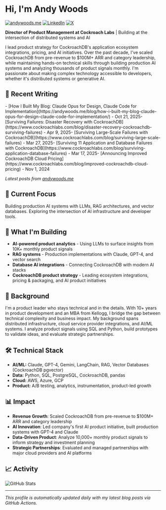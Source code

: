 # Hi, I'm Andy Woods

[![andywoods.me](https://img.shields.io/badge/andywoods.me-CC5500?style=flat&logo=astro&logoColor=white)](https://andywoods.me)
[![LinkedIn](https://img.shields.io/badge/LinkedIn-0A66C2?style=flat&logo=linkedin&logoColor=white)](https://www.linkedin.com/in/andrewscottwoods/)
[![X](https://img.shields.io/badge/X-000000?style=flat&logo=x&logoColor=white)](https://twitter.com/awoods187)

**Director of Product Management at Cockroach Labs** | Building at the intersection of distributed systems and AI

I lead product strategy for CockroachDB's application ecosystem integrations, pricing, and AI initiatives. Over the past decade, I've scaled CockroachDB from pre-revenue to $100M+ ARR and category leadership, while maintaining hands-on technical skills through building production AI systems and analyzing thousands of product signals monthly. I'm passionate about making complex technology accessible to developers, whether it's distributed systems or generative AI.

## 📝 Recent Writing

<!-- BLOG-POST-LIST:START -->- [How I Built My Blog: Claude Opus for Design, Claude Code for Implementation](https://andywoods.me/blog/how-i-built-my-blog-claude-opus-for-design-claude-code-for-implementation/) - Oct 21, 2025- [Surviving Failures: Disaster Recovery with CockroachDB](https://www.cockroachlabs.com/blog/disaster-recovery-cockroachdb-surviving-failures) - Apr 9, 2025- [Surviving Large-Scale Failures with CockroachDB](https://www.cockroachlabs.com/blog/surviving-large-scale-failures) - Mar 27, 2025- [Surviving 11 Application and Database Failures with CockroachDB](https://www.cockroachlabs.com/blog/surviving-application-database-failures) - Mar 17, 2025- [Announcing Improved CockroachDB Cloud Pricing](https://www.cockroachlabs.com/blog/improved-cockroachdb-cloud-pricing) - Nov 1, 2024<!-- BLOG-POST-LIST:END -->

*Latest posts from [andywoods.me](https://andywoods.me)*

## 🤖 Current Focus

Building production AI systems with LLMs, RAG architectures, and vector databases. Exploring the intersection of AI infrastructure and developer tools.

## 🚀 What I'm Building

- **AI-powered product analytics** - Using LLMs to surface insights from 10K+ monthly product signals
- **RAG systems** - Production implementations with Claude, GPT-4, and vector search
- **Database AI integrations** - Connecting CockroachDB with modern AI stacks
- **CockroachDB product strategy** - Leading ecosystem integrations, pricing & packaging, and AI product initiatives

## 💼 Background

I'm a product leader who stays technical and in the details. With 10+ years in product development and an MBA from Kellogg, I bridge the gap between technical complexity and business impact. My background spans distributed infrastructure, cloud service provider integrations, and AI/ML systems. I analyze product signals using SQL and Python, build prototypes to validate ideas, and evaluate strategic partnerships.

## 🛠️ Technical Stack

- **AI/ML:** Claude, GPT-4, Gemini, LangChain, RAG, Vector Databases (CockroachDB pgvector)
- **Data:** Python, SQL, PostgreSQL, CockroachDB, pandas
- **Cloud:** AWS, Azure, GCP
- **Product:** A/B testing, analytics, instrumentation, product-led growth

## 📊 Impact

- **Revenue Growth**: Scaled CockroachDB from pre-revenue to $100M+ ARR and category leadership
- **AI Innovation**: Led company's first AI product initiative, built production systems with GPT-4 and Claude
- **Data-Driven Product**: Analyze 10,000+ monthly product signals to inform strategy and investment planning
- **Strategic Partnerships**: Evaluated and managed partnerships with major cloud providers and AI platforms

## 📈 Activity

![GitHub Stats](https://github-readme-stats.vercel.app/api?username=awoods187&show_icons=true&theme=transparent&hide_border=true&hide=stars&show=reviews,prs_merged,prs_merged_percentage)

---

*This profile is automatically updated daily with my latest blog posts via GitHub Actions.*

